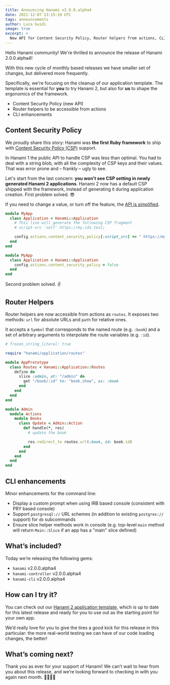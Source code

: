 ```yaml
---
title: Announcing Hanami v2.0.0.alpha4
date: 2021-12-07 13:15:19 UTC
tags: announcements
author: Luca Guidi
image: true
excerpt: >
  New API for Content Security Policy, Router helpers from actions, CLI enhancements.
---
```


Hello Hanami community! We're thrilled to announce the release of Hanami 2.0.0.alpha4!

With this new cycle of monthly based releases we have smaller set of changes, but delivered more frequently.

Specifically, we're focusing on the cleanup of our application template.
The template is essential for **you** to try Hanami 2, but also for **us** to shape the ergonomics of the framework.

  * Content Security Policy (new API)
  * Router helpers to be accessible from actions
  * CLI enhancements

## Content Security Policy

We proudly share this story: Hanami was **the first Ruby framework** to ship with [Content Security Policy (CSP)](https://en.wikipedia.org/wiki/Content_Security_Policy) support.

In Hanami 1 the public API to handle CSP was less than optimal.
You had to deal with a string blob, with all the complexity of CSP keys and their values.
That was error prone and – frankly – ugly to see.

Let's start from the last concern: **you won't see CSP setting in newly generated Hanami 2 applications**.
Hanami 2 now has a default CSP shipped with the framework, instead of generating it during application creation.
First problem solved. 😎

If you need to change a value, or turn off the feature, the [API is simplified](https://github.com/hanami/controller/pull/353).

```ruby
module MyApp
  class Application < Hanami::Application
    # This line will generate the following CSP fragment
    # script-src 'self' https://my.cdn.test;

    config.actions.content_security_policy[:script_src] += " https://my.cdn.test"
  end
end
```

```ruby
module MyApp
  class Application < Hanami::Application
    config.actions.content_security_policy = false
  end
end
```

Second problem solved. ✌️

## Router Helpers

Router helpers are now accessible from actions as `routes`.
It exposes two methods: `url` for absolute URLs and `path` for relative ones.

It accepts a `Symbol` that corresponds to the named route (e.g. `:book`) and a set of arbitrary arguments to interpolate the route variables (e.g. `:id`).

```ruby
# frozen_string_literal: true

require "hanami/application/routes"

module AppPrototype
  class Routes < Hanami::Application::Routes
    define do
      slice :admin, at: "/admin" do
        get "/book/:id" to: "book.show", as: :book
      end
    end
  end
end
```

```ruby
module Admin
  module Actions
    module Books
      class Update < Admin::Action
        def handle(*, res)
          # update the book

          res.redirect_to routes.url(:book, id: book.id)
        end
      end
    end
  end
end
```

## CLI enhancements

Minor enhancements for the command line:

  * Display a custom prompt when using IRB based console (consistent with PRY based console)
  * Support `postgresql://` URL schemes (in addition to existing `postgres://` support) for `db` subcommands
  * Ensure slice helper methods work in console (e.g. top-level `main` method will return `Main::Slice` if an app has a "main" slice defined)

## What’s included?

Today we’re releasing the following gems:

- `hanami` v2.0.0.alpha4
- `hanami-controller` v2.0.0.alpha4
- `hanami-cli` v2.0.0.alpha4

## How can I try it?

You can check out our [Hanami 2 application template](https://github.com/hanami/hanami-2-application-template), which is up to date for this latest release and ready for you to use out as the starting point for your own app.

We’d really love for you to give the tires a good kick for this release in this particular: the more real-world testing we can have of our code loading changes, the better!

## What’s coming next?

Thank you as ever for your support of Hanami! We can’t wait to hear from you about this release, and we’re looking forward to checking in with you again next month. 🙇🏻‍♂️🌸
